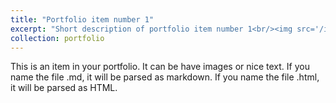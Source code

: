 ```yaml
---
title: "Portfolio item number 1"
excerpt: "Short description of portfolio item number 1<br/><img src='/images/QNet.png'>"
collection: portfolio
---
```


This is an item in your portfolio. It can be have images or nice text. If you name the file .md, it will be parsed as markdown. If you name the file .html, it will be parsed as HTML. 
